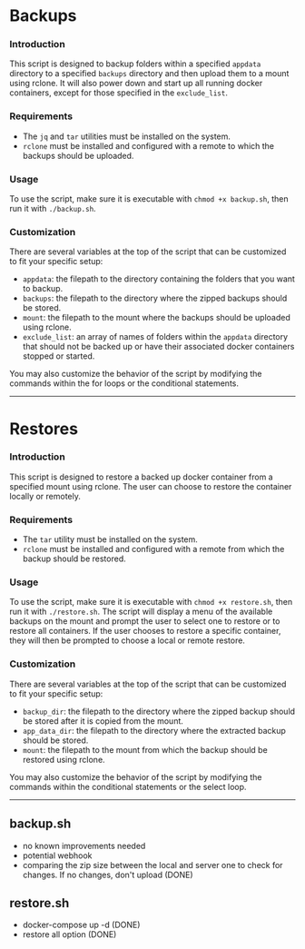 # Backups

### Introduction
This script is designed to backup folders within a specified `appdata` directory to a specified `backups` directory and then upload them to a mount using rclone. It will also power down and start up all running docker containers, except for those specified in the `exclude_list`.

### Requirements
- The `jq` and `tar` utilities must be installed on the system.
- `rclone` must be installed and configured with a remote to which the backups should be uploaded.


### Usage
To use the script, make sure it is executable with `chmod +x backup.sh`, then run it with `./backup.sh`.

### Customization
There are several variables at the top of the script that can be customized to fit your specific setup:

- `appdata`: the filepath to the directory containing the folders that you want to backup.
- `backups`: the filepath to the directory where the zipped backups should be stored.
- `mount`: the filepath to the mount where the backups should be uploaded using rclone.
- `exclude_list`: an array of names of folders within the `appdata` directory that should not be backed up or have their associated docker containers stopped or started.

You may also customize the behavior of the script by modifying the commands within the for loops or the conditional statements.

---

# Restores

### Introduction
This script is designed to restore a backed up docker container from a specified mount using rclone. The user can choose to restore the container locally or remotely.

### Requirements
- The `tar` utility must be installed on the system.
- `rclone` must be installed and configured with a remote from which the backup should be restored.

### Usage
To use the script, make sure it is executable with `chmod +x restore.sh`, then run it with `./restore.sh`. The script will display a menu of the available backups on the mount and prompt the user to select one to restore or to restore all containers. If the user chooses to restore a specific container, they will then be prompted to choose a local or remote restore.

### Customization
There are several variables at the top of the script that can be customized to fit your specific setup:

- `backup_dir`: the filepath to the directory where the zipped backup should be stored after it is copied from the mount.
- `app_data_dir`: the filepath to the directory where the extracted backup should be stored.
- `mount`: the filepath to the mount from which the backup should be restored using rclone.

You may also customize the behavior of the script by modifying the commands within the conditional statements or the select loop.

---

## backup.sh
- no known improvements needed
- potential webhook
- comparing the zip size between the local and server one to check for changes. If no changes, don't upload (DONE)

## restore.sh
- docker-compose up -d (DONE)
- restore all option (DONE)

